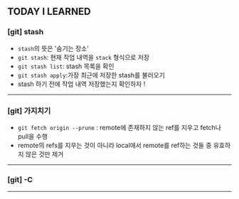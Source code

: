 ## TODAY I LEARNED

### [git] stash

- `stash`의 뜻은 '숨기는 장소'
- `git stash`: 현재 작업 내역을 `stack` 형식으로 저장
- `git stash list`: stash 목록을 확인
- `git stash apply`:가장 최근에 저장한 stash를 불러오기
- stash 하기 전에 작업 내역 저장했는지 확인하자 !

---

### [git] 가지치기

- `git fetch origin --prune` : remote에 존재하지 않는 ref를 지우고 fetch나 pull을 수행
- remote의 refs를 지우는 것이 아니라 local에서 remote를 ref하는 것들 중 유효하지 않은 것만 제거

---

### [git] -C

---

